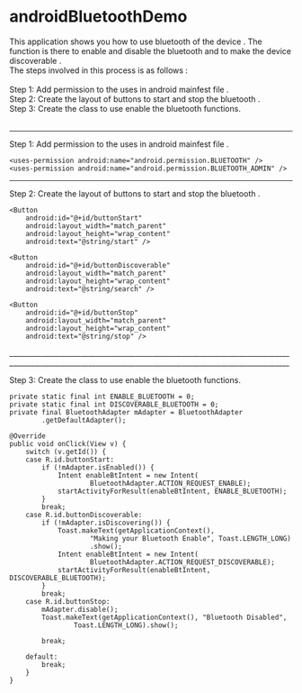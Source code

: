 androidBluetoothDemo
====================
This application shows you how to use bluetooth of the device . The function is there to enable and disable the bluetooth and to make the device discoverable .
<br/>The steps involved in this process is as follows : 
<br/>
<br/>Step 1: Add permission to the uses in android mainfest  file .
<br/>Step 2: Create the layout of buttons to start and stop the bluetooth .
<br/>Step 3: Create the class to use enable the bluetooth functions.
<br/><br/>
_________________________________________________________________________________________________________________________________________________________

Step 1: Add permission to the uses in android mainfest  file .

    <uses-permission android:name="android.permission.BLUETOOTH" />
    <uses-permission android:name="android.permission.BLUETOOTH_ADMIN" />

____________________________________________________________________________________________________________________________________________________________
Step 2: Create the layout of buttons to start and stop the bluetooth .

    <Button
        android:id="@+id/buttonStart"
        android:layout_width="match_parent"
        android:layout_height="wrap_content"
        android:text="@string/start" />

    <Button
        android:id="@+id/buttonDiscoverable"
        android:layout_width="match_parent"
        android:layout_height="wrap_content"
        android:text="@string/search" />

    <Button
        android:id="@+id/buttonStop"
        android:layout_width="match_parent"
        android:layout_height="wrap_content"
        android:text="@string/stop" />

</LinearLayout>
____________________________________________________________________________________________________________________________________________________________

Step 3: Create the class to use enable the bluetooth functions.

	private static final int ENABLE_BLUETOOTH = 0;
	private static final int DISCOVERABLE_BLUETOOTH = 0;
	private final BluetoothAdapter mAdapter = BluetoothAdapter
			.getDefaultAdapter();

	@Override
	public void onClick(View v) {
		switch (v.getId()) {
		case R.id.buttonStart:
			if (!mAdapter.isEnabled()) {
				Intent enableBtIntent = new Intent(
						BluetoothAdapter.ACTION_REQUEST_ENABLE);
				startActivityForResult(enableBtIntent, ENABLE_BLUETOOTH);
			}
			break;
		case R.id.buttonDiscoverable:
			if (!mAdapter.isDiscovering()) {
				Toast.makeText(getApplicationContext(),
						"Making your Bluetooth Enable", Toast.LENGTH_LONG)
						.show();
				Intent enableBtIntent = new Intent(
						BluetoothAdapter.ACTION_REQUEST_DISCOVERABLE);
				startActivityForResult(enableBtIntent, DISCOVERABLE_BLUETOOTH);
			}
			break;
		case R.id.buttonStop:
			mAdapter.disable();
			Toast.makeText(getApplicationContext(), "Bluetooth Disabled",
					Toast.LENGTH_LONG).show();

			break;

		default:
			break;
		}
	}



